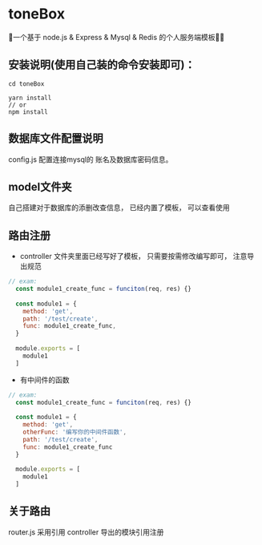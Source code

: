 # toneBox
🎁一个基于 node.js &amp; Express &amp; Mysql &amp; Redis 的个人服务端模板💪🏻

## 安装说明(使用自己装的命令安装即可)：

```shell
cd toneBox

yarn install 
// or 
npm install
```


## 数据库文件配置说明
config.js 
配置连接mysql的 账名及数据库密码信息。

## model文件夹
自己搭建对于数据库的添删改查信息， 已经内置了模板， 可以查看使用

## 路由注册
- controller 文件夹里面已经写好了模板， 只需要按需修改编写即可， 注意导出规范
```js
// exam:
  const module1_create_func = funciton(req, res) {}
  
  const module1 = {
    method: 'get',
    path: '/test/create',
    func: module1_create_func,
  }
  
  module.exports = [
    module1
  ]
```

- 有中间件的函数
```js
// exam:
  const module1_create_func = funciton(req, res) {}
  
  const module1 = {
    method: 'get',
    otherFunc: '编写你的中间件函数',
    path: '/test/create',
    func: module1_create_func
  }
  
  module.exports = [
    module1
  ]
```

## 关于路由
router.js 采用引用  controller 导出的模块引用注册